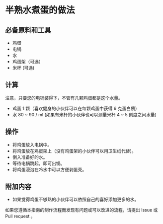 # 半熟水煮蛋的做法

## 必备原料和工具

- 鸡蛋
- 电锅
- 水
- 鸡蛋架（可选）
- 米杯 (可选)

## 计算

注意，只要您的电锅装得下，不管有几颗鸡蛋都是这个水量。

- 鸡蛋 1 颗（喜欢健身的小伙伴可以在每颗鸡蛋中获得 6 克蛋白质）
- 水 80 ~ 90 / ml (如果有米杯的小伙伴也可以测量米杯 4 ~ 5 刻度之间水量) 

## 操作

- 将鸡蛋放入电锅中。
- 将鸡蛋放在鸡蛋架上（没有鸡蛋架的小伙伴可以用卫生纸代替)。
- 倒入准备好的水。
- 等待电锅跳起，即可出锅。
- 将鸡蛋浸泡在冷水中可以方便剥蛋壳。

## 附加内容

- 如果觉得鸡蛋不够熟的小伙伴可以依照自己的喜好添加更多的水。

如果您遵循本指南的制作流程而发现有问题或可以改进的流程，请提出 Issue 或 Pull request 。
